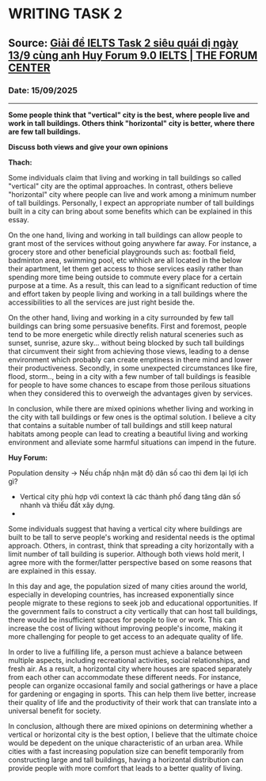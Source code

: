 # WRITING TASK 2

## Source: [Giải đề IELTS Task 2 siêu quái dị ngày 13/9 cùng anh Huy Forum 9.0 IELTS | THE FORUM CENTER](https://www.youtube.com/watch?v=NawmmPdZIiU)

### Date: 15/09/2025
---

**Some people think that "vertical" city is the best, where people live and work in tall buildings. Others think "horizontal" city is better, where there are few tall buildings.**

**Discuss both views and give your own opinions**


**Thach:**

Some individuals claim that living and working in tall buildings so called "vertical" city are the optimal approaches. In contrast, others believe "horizontal" city where people can live and work among a minimum number of tall buildings. Personally, I expect an appropriate number of tall buildings built in a city can bring about some benefits which can be explained in this essay.

On the one hand, living and working in tall buildings can allow people to grant most of the services without going anywhere far away. For instance, a grocery store and other beneficial playgrounds such as: football field, badminton area, swimming pool, etc whhich are all located in the below their apartment, let them get access to those services easily rather than spending more time being outside to commute every place for a certain purpose at a time. As a result, this can lead to a significant reduction of time and effort taken by people living and working in a tall buildings where the accessibilities to all the services are just right beside the.

On the other hand, living and working in a city surrounded by few tall buildings can bring some persuasive benefits. First and foremost, people tend to be more energetic while directly relish natural sceneries such as sunset, sunrise, azure sky... without being blocked by such tall buildings that circumvent their sight from achieving those views, leading to a dense environment which probably can create emptiness in there mind and lower their productiveness. Secondly, in some unexpected circumstances like fire, flood, storm.., being in a city with a few number of tall buildings is feasible for people to have some chances to escape from those perilous situations when they considered this to overweigh the advantages given by services.

In conclusion, while there are mixed opinions whether living and working in the city with tall buildings or few ones is the optimal solution. I believe a city that contains a suitable number of tall buildings and still keep natural habitats among people can lead to creating a beautiful living and working environment and alleviate some harmful situations can impend in the future.

**Huy Forum:**


Population density -> Nếu chấp nhận mật độ dân số cao thì đem lại lợi ích gì?
- Vertical city phù hợp với context là các thành phố đang tăng dân số nhanh và thiếu đất xây dựng.
- 
Some individuals suggest that having a vertical city where buildings are built to be tall to serve people's working and residental needs is the optimal approach. Others, in contrast, think that spreading a city horizontally with a limit number of tall building is superior. Although both views hold merit, I agree more with the former/latter perspective based on some reasons that are explained in this essay.

In this day and age, the population sized of many cities around the world, especially in developing countries, has increased exponentially since people migrate to these regions to seek job and educational opportunities. If the government fails to construct a city vertically that can host tall buildings, there would be insufficient spaces for people to live or work. This can increase the cost of living without improving people's income, making it more challenging for people to get access to an adequate quality of life.

In order to live a fulfilling life, a person must achieve a balance between multiple aspects, including recreational activities, social relationships, and fresh air. As a result, a horizontal city where houses are spaced separately from each other can accommodate these different needs. For instance, people can organize occasional family and social gatherings or have a place for gardening or engaging in sports. This can help them live better, increase their quality of life and the productivity of their work that can translate into a universal benefit for society.
 
In conclusion, although there are mixed opinions on determining whether a vertical or horizontal city is the best option, I believe that the ultimate choice would be depedent on the unique characteristic of an urban area. While cities with a fast increasing population size can benefit temporarily from constructing large and tall buildings, having a horizontal distribution can provide people with more comfort that leads to a better quality of living.

